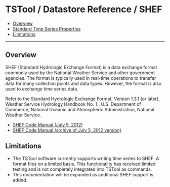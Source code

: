 # TSTool / Datastore Reference / SHEF #

* [Overview](#overview)
* [Standard Time Series Properties](#standard-time-series-properties)
* [Limitations](#limitations)

--------------

## Overview ##

SHEF (Standard Hydrologic Exchange Format) is a data exchange format commonly used by the
National Weather Service and other government agencies.
The format is typically used in real-time operations to transfer
data for many collection points and data types.
However, the format is also used to exchange time series data.

Refer to the Standard Hydrologic Exchange Format, Version 1.3.1 (or later),
Weather Service Hydrology Handbook No. 1., U.S. Department of Commerce,
National Oceanic and Atmospheric Administration, National Weather Service.

* [SHEF Code Manual (July 5, 2012)](https://www.weather.gov/media/mdl/SHEF_CodeManual_5July2012.pdf)
* [SHEF Code Manual (archive of July 5, 2012 version)](SHEF_CodeManual_5July2012.pdf)

## Limitations ##

*   The TSTool software currently supports writing time series to SHEF .A format files on a limited basis.
    This functionality has received limited testing and is not completely integrated into TSTool as commands.
*   This documentation will be expanded as additional SHEF support is added.
